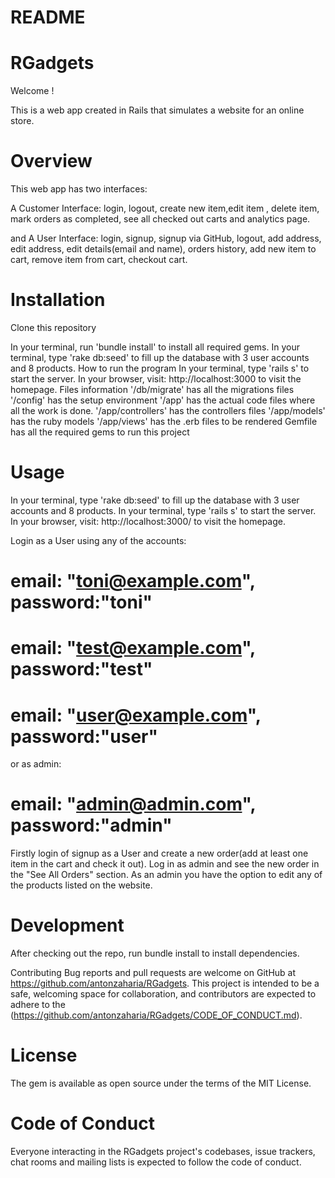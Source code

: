 # README


# RGadgets
Welcome !

This is a web app created in Rails that simulates a website for an online store.

# Overview
This web app has two interfaces:

A Customer Interface: login, logout, create new item,edit item , delete item, mark orders as completed, see all checked out carts and analytics page.

and
A User Interface: login, signup, signup via GitHub, logout, add address, edit address, edit details(email and name), orders history, add new item to cart, remove item from cart, checkout cart.

# Installation
Clone this repository

In your terminal, run 'bundle install' to install all required gems.
In your terminal, type 'rake db:seed' to fill up the database with 3 user accounts and 8 products.
How to run the program
In your terminal, type 'rails s' to start the server.
In your browser, visit: http://localhost:3000 to visit the homepage.
Files information
'/db/migrate' has all the migrations files
'/config' has the setup environment
'/app' has the actual code files where all the work is done.
'/app/controllers' has the controllers files
'/app/models' has the ruby models
'/app/views' has the .erb files to be rendered
Gemfile has all the required gems to run this project

# Usage
In your terminal, type 'rake db:seed' to fill up the database with 3 user accounts and 8 products. In your terminal, type 'rails s' to start the server. In your browser, visit: http://localhost:3000/ to visit the homepage.

Login as a User using any of the accounts:

# email: "toni@example.com", password:"toni"
# email: "test@example.com", password:"test"
# email: "user@example.com", password:"user"

or as admin:
# email: "admin@admin.com", password:"admin"

Firstly login of signup as a User and create a new order(add at least one item in the cart and check it out). Log in as admin and see the new order in the "See All Orders" section. As an admin you have the option to edit any of the products listed on the website.

# Development
After checking out the repo, run bundle install to install dependencies.

Contributing
Bug reports and pull requests are welcome on GitHub at https://github.com/antonzaharia/RGadgets. This project is intended to be a safe, welcoming space for collaboration, and contributors are expected to adhere to the (https://github.com/antonzaharia/RGadgets/CODE_OF_CONDUCT.md).

# License
The gem is available as open source under the terms of the MIT License.

# Code of Conduct
Everyone interacting in the RGadgets project's codebases, issue trackers, chat rooms and mailing lists is expected to follow the code of conduct.
